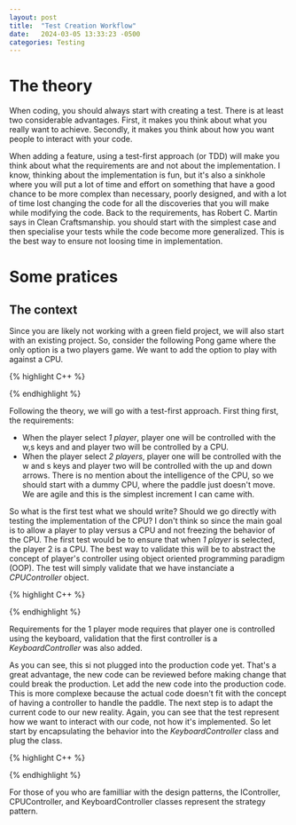 ```yaml
---
layout: post
title:  "Test Creation Workflow"
date:   2024-03-05 13:33:23 -0500
categories: Testing
---
```

# The theory
When coding, you should always start with creating a test. There is at least two considerable advantages. First, it makes you think about what you really want to achieve. Secondly, it makes you think about how you want people to interact with your code.

When adding a feature, using a test-first approach (or TDD) will make you think about what the requirements are and not about the implementation. I know, thinking about the implementation is fun, but it's also a sinkhole where you will put a lot of time and effort on something that have a good chance to be more complex than necessary, poorly designed, and with a lot of time lost changing the code for all the discoveries that you will make while modifying the code. Back to the requirements, has Robert C. Martin says in Clean Craftsmanship. you should start with the simplest case and then specialise your tests while the code become more generalized. This is the best way to ensure not loosing time in implementation.

# Some pratices
## The context
Since you are likely not working with a green field project, we will also start with an existing project. So, consider the following Pong game where the only option is a two players game. We want to add the option to play with against a CPU.

{% highlight C++ %}

{% endhighlight %}

Following the theory, we will go with a test-first approach. First thing first, the requirements:
- When the player select _1 player_, player one will be controlled with the w,s keys and and player two will be controlled by a CPU.
- When the player select _2 players_, player one will be controlled with the w and s keys and player two will be controlled with the up and down arrows.
There is no mention about the intelligence of the CPU, so we should start with a dummy CPU, where the paddle just doesn't move. We are agile and this is the simplest increment I can came with.

So what is the first test what we should write? Should we go directly with testing the implementation of the CPU? I don't think so since the main goal is to allow a player to play versus a CPU and not freezing the behavior of the CPU. The first test would be to ensure that when _1 player_ is selected, the player 2 is a CPU. The best way to validate this will be to abstract the concept of player's controller using object oriented programming paradigm (OOP). The test will simply validate that we have instanciate a _CPUController_ object.

{% highlight C++ %}

{% endhighlight %}

Requirements for the 1 player mode requires that player one is controlled using the keyboard, validation that the first controller is a _KeyboardController_ was also added.

As you can see, this si not plugged into the production code yet. That's a great advantage, the new code can be reviewed before making change that could break the production. Let add the new code into the production code. This is more complexe because the actual code doesn't fit with the concept of having a controller to handle the paddle. The next step is to adapt the current code to our new reality. Again, you can see that the test represent how we want to interact with our code, not how it's implemented. So let start by encapsulating the behavior into the _KeyboardController_ class and plug the class.

{% highlight C++ %}

{% endhighlight %}

For those of you who are familliar with the design patterns, the IController, CPUController, and KeyboardController classes represent the strategy pattern.
